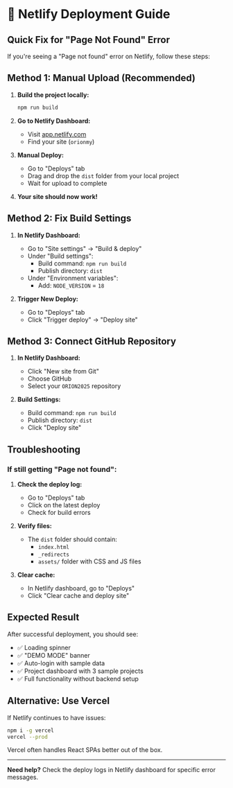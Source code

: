 # 🚀 Netlify Deployment Guide

## Quick Fix for "Page Not Found" Error

If you're seeing a "Page not found" error on Netlify, follow these steps:

## Method 1: Manual Upload (Recommended)

1. **Build the project locally:**
   ```bash
   npm run build
   ```

2. **Go to Netlify Dashboard:**
   - Visit [app.netlify.com](https://app.netlify.com)
   - Find your site (`orionmy`)

3. **Manual Deploy:**
   - Go to "Deploys" tab
   - Drag and drop the `dist` folder from your local project
   - Wait for upload to complete

4. **Your site should now work!**

## Method 2: Fix Build Settings

1. **In Netlify Dashboard:**
   - Go to "Site settings" → "Build & deploy"
   - Under "Build settings":
     - Build command: `npm run build`
     - Publish directory: `dist`
   - Under "Environment variables":
     - Add: `NODE_VERSION` = `18`

2. **Trigger New Deploy:**
   - Go to "Deploys" tab
   - Click "Trigger deploy" → "Deploy site"

## Method 3: Connect GitHub Repository

1. **In Netlify Dashboard:**
   - Click "New site from Git"
   - Choose GitHub
   - Select your `ORION2025` repository

2. **Build Settings:**
   - Build command: `npm run build`
   - Publish directory: `dist`
   - Click "Deploy site"

## Troubleshooting

### If still getting "Page not found":

1. **Check the deploy log:**
   - Go to "Deploys" tab
   - Click on the latest deploy
   - Check for build errors

2. **Verify files:**
   - The `dist` folder should contain:
     - `index.html`
     - `_redirects`
     - `assets/` folder with CSS and JS files

3. **Clear cache:**
   - In Netlify dashboard, go to "Deploys"
   - Click "Clear cache and deploy site"

## Expected Result

After successful deployment, you should see:
- ✅ Loading spinner
- ✅ "DEMO MODE" banner
- ✅ Auto-login with sample data
- ✅ Project dashboard with 3 sample projects
- ✅ Full functionality without backend setup

## Alternative: Use Vercel

If Netlify continues to have issues:

```bash
npm i -g vercel
vercel --prod
```

Vercel often handles React SPAs better out of the box.

---

**Need help?** Check the deploy logs in Netlify dashboard for specific error messages. 